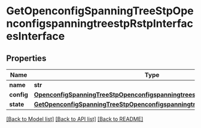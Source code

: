 # GetOpenconfigSpanningTreeStpOpenconfigspanningtreestpRstpInterfacesInterface

## Properties
Name | Type | Description | Notes
------------ | ------------- | ------------- | -------------
**name** | **str** |  | 
**config** | [**OpenconfigSpanningTreeStpOpenconfigspanningtreestpRstpInterfacesConfig**](OpenconfigSpanningTreeStpOpenconfigspanningtreestpRstpInterfacesConfig.md) |  | [optional] 
**state** | [**GetOpenconfigSpanningTreeStpOpenconfigspanningtreestpRstpInterfacesState**](GetOpenconfigSpanningTreeStpOpenconfigspanningtreestpRstpInterfacesState.md) |  | [optional] 

[[Back to Model list]](../README.md#documentation-for-models) [[Back to API list]](../README.md#documentation-for-api-endpoints) [[Back to README]](../README.md)



